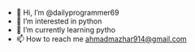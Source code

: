 - 👋 Hi, I’m @dailyprogrammer69
- 👀 I’m interested in python
- 🌱 I’m currently learning pytho 
- 📫 How to reach me ahmadmazhar914@gmail.com

<!---
dailyprogrammer69/dailyprogrammer69 is a ✨ special ✨ repository because its `README.md` (this file) appears on your GitHub profile.
You can click the Preview link to take a look at your changes.
--->
